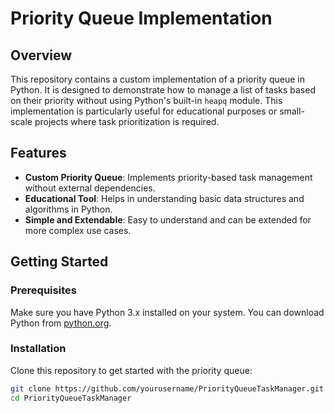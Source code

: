 # Priority Queue Implementation

## Overview

This repository contains a custom implementation of a priority queue in Python. It is designed to demonstrate how to manage a list of tasks based on their priority without using Python's built-in `heapq` module. This implementation is particularly useful for educational purposes or small-scale projects where task prioritization is required.

## Features

- **Custom Priority Queue**: Implements priority-based task management without external dependencies.
- **Educational Tool**: Helps in understanding basic data structures and algorithms in Python.
- **Simple and Extendable**: Easy to understand and can be extended for more complex use cases.

## Getting Started

### Prerequisites

Make sure you have Python 3.x installed on your system. You can download Python from [python.org](https://www.python.org/downloads/).

### Installation

Clone this repository to get started with the priority queue:

```bash
git clone https://github.com/yourusername/PriorityQueueTaskManager.git
cd PriorityQueueTaskManager
